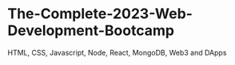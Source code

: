 # The-Complete-2023-Web-Development-Bootcamp
HTML, CSS, Javascript, Node, React, MongoDB, Web3 and DApps
